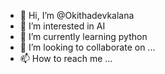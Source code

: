 - 👋 Hi, I’m @Okithadevkalana
- 👀 I’m interested in AI
- 🌱 I’m currently learning python
- 💞️ I’m looking to collaborate on ...
- 📫 How to reach me ...

<!---
Okithadevkalana/Okithadevkalana is a ✨ special ✨ repository because its `README.md` (this file) appears on your GitHub profile.
You can click the Preview link to take a look at your changes.
--->
